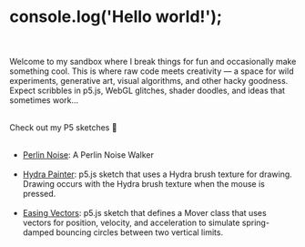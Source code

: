 

# console.log('Hello world!'); <br><br>

Welcome to my sandbox where I break things for fun and occasionally make something cool. This is where raw code meets creativity — a space for wild experiments, generative art, visual algorithms, and other hacky goodness. Expect scribbles in p5.js, WebGL glitches, shader doodles, and ideas that sometimes work...  <br><br>

Check out my P5 sketches 🚀 <br><br>

- [Perlin Noise](./sketches/perlin-noise.html): A Perlin Noise Walker <br><br>
- [Hydra Painter](./sketches/hydra-painter.html): p5.js sketch that uses a Hydra brush texture for drawing. Drawing occurs with the Hydra brush texture when the mouse is pressed.  <br><br>
- [Easing Vectors](./sketches/easing-vectors.html): p5.js sketch that defines a Mover class that uses vectors for position, velocity, and acceleration to simulate spring-damped bouncing circles between two vertical limits.  <br><br>


